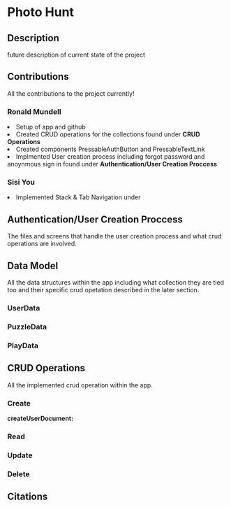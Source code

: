 <h1>Photo Hunt</h1>
<h2>Description</h2>
<p>future description of current state of the project</p>
<h2>Contributions</h2>
<p>All the contributions to the project currently!</p>
<h3>Ronald Mundell</h3>
<l>
<li>Setup of app and github</li>
<li>Created CRUD operations for the collections found under <b>CRUD Operations</b></li>
<li>Created components PressableAuthButton and PressableTextLink</li>
<li>Implmented User creation process including forgot password and anoynmous sign in found under <b>Authentication/User Creation Proccess</b></li>
</l>

<h3>Sisi You</h3>
<li>Implemented Stack & Tab Navigation under </li>

<h2>Authentication/User Creation Proccess</h2>
<p>The files and screens that handle the user creation process and what crud operations are involved.</p>

<h2>Data Model</h2>
<p>All the data structures within the app including what collection they are tied too and their specific crud opetation described in the later section.</p>
<h3>UserData</h3>

<h3>PuzzleData</h3>

<h3>PlayData</h3>

<h2>CRUD Operations</h2>
<p>All the implemented crud operation within the app.</p>

<h3>Create</h3>
<p><b>createUserDocument:</b> </p>

<h3>Read</h3>

<h3>Update</h3>

<h3>Delete</h3>

<h2>Citations</h2>
<p></p>